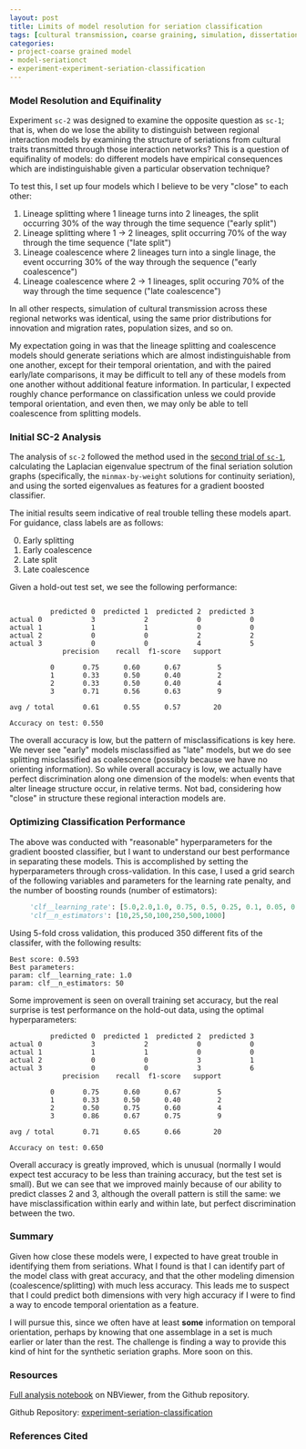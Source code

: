 ```yaml
---
layout: post
title: Limits of model resolution for seriation classification 
tags: [cultural transmission, coarse graining, simulation, dissertation, seriation, algorithms, ML]
categories:
- project-coarse grained model
- model-seriationct
- experiment-experiment-seriation-classification
---
```


### Model Resolution and Equifinality ###

Experiment `sc-2` was designed to examine the opposite question as `sc-1`; that is, when do we lose the ability to distinguish between regional interaction models by examining the structure of seriations from cultural traits transmitted through those interaction networks?  This is a question of equifinality of models:  do different models have empirical consequences which are indistinguishable given a particular observation technique?  

To test this, I set up four models which I believe to be very "close" to each other:

1.  Lineage splitting where 1 lineage turns into 2 lineages, the split occurring 30% of the way through the time sequence ("early split")
2.  Lineage splitting where 1 $\rightarrow$ 2 lineages, split occurring 70% of the way through the time sequence ("late split")
3.  Lineage coalescence where 2 lineages turn into a single linage, the event occurring 30% of the way through the sequence ("early coalescence")
4.  Lineage coalescence where 2 $\rightarrow$ 1 lineages, split occuring 70% of the way through the time sequence ("late coalescence")

In all other respects, simulation of cultural transmission across these regional networks was identical, using the same prior distributions for innovation and migration rates, population sizes, and so on. 

My expectation going in was that the lineage splitting and coalescence models should generate seriations which are almost indistinguishable from one another, except for their temporal orientation, and with the paired early/late comparisons, it may be difficult to tell any of these models from one another without additional feature information.  In particular, I expected roughly chance performance on classification unless we could provide temporal orientation, and even then, we may only be able to tell coalescence from splitting models.   


### Initial SC-2 Analysis ###

The analysis of `sc-2` followed the method used in the [second trial of `sc-1`](http://notebook.madsenlab.org/project-coarse%20grained%20model/model-seriationct/experiment-experiment-seriation-classification/2016/02/16/feature-engineering-seriation-classification.html), calculating the Laplacian eigenvalue spectrum of the final seriation solution graphs (specifically, the `minmax-by-weight` solutions for continuity seriation), and using the sorted eigenvalues as features for a gradient boosted classifier.  

The initial results seem indicative of real trouble telling these models apart.  For guidance, class labels are as follows:

0.  Early splitting
1.  Early coalescence
2.  Late split
3.  Late coalescence

Given a hold-out test set, we see the following performance:

```

          predicted 0  predicted 1  predicted 2  predicted 3
actual 0            3            2            0            0
actual 1            1            1            0            0
actual 2            0            0            2            2
actual 3            0            0            4            5
             precision    recall  f1-score   support

          0       0.75      0.60      0.67         5
          1       0.33      0.50      0.40         2
          2       0.33      0.50      0.40         4
          3       0.71      0.56      0.63         9

avg / total       0.61      0.55      0.57        20

Accuracy on test: 0.550
```

The overall accuracy is low, but the pattern of misclassifications is key here.  We never see "early" models misclassified as "late" models, but we do see splitting misclassified as coalescence (possibly because we have no orienting information).  So while overall accuracy is low, we actually have perfect discrimination along one dimension of the models:  when events that alter lineage structure occur, in relative terms.  Not bad, considering how "close" in structure these regional interaction models are.  

### Optimizing Classification Performance ###

The above was conducted with "reasonable" hyperparameters for the gradient boosted classifier, but I want to understand our best performance in separating these models.  This is accomplished by setting the hyperparameters through cross-validation.  In this case, I used a grid search of the following variables and parameters for the learning rate penalty, and the number of boosting rounds (number of estimators):

```python
     'clf__learning_rate': [5.0,2.0,1.0, 0.75, 0.5, 0.25, 0.1, 0.05, 0.01, 0.005],
     'clf__n_estimators': [10,25,50,100,250,500,1000]
```

Using 5-fold cross validation, this produced 350 different fits of the classifer, with the following results:

```
Best score: 0.593
Best parameters:
param: clf__learning_rate: 1.0
param: clf__n_estimators: 50
```

Some improvement is seen on overall training set accuracy, but the real surprise is test performance on the hold-out data, using the optimal hyperparameters:

```
          predicted 0  predicted 1  predicted 2  predicted 3
actual 0            3            2            0            0
actual 1            1            1            0            0
actual 2            0            0            3            1
actual 3            0            0            3            6
             precision    recall  f1-score   support

          0       0.75      0.60      0.67         5
          1       0.33      0.50      0.40         2
          2       0.50      0.75      0.60         4
          3       0.86      0.67      0.75         9

avg / total       0.71      0.65      0.66        20

Accuracy on test: 0.650
```

Overall accuracy is greatly improved, which is unusual (normally I would expect test accuracy to be less than training accuracy, but the test set is small).  But we can see that we improved mainly because of our ability to predict classes 2 and 3, although the overall pattern is still the same:  we have misclassification within early and within late, but perfect discrimination between the two.

### Summary ###

Given how close these models were, I expected to have great trouble in identifying them from seriations.  What I found is that I can identify part of the model class with great accuracy, and that the other modeling dimension (coalescence/splitting) with much less accuracy.  This leads me to suspect that I could predict both dimensions with very high accuracy if I were to find a way to encode temporal orientation as a feature. 

I will pursue this, since we often have at least **some** information on temporal orientation, perhaps by knowing that one assemblage in a set is much earlier or later than the rest.  The challenge is finding a way to provide this kind of hint for the synthetic seriation graphs.  More soon on this.



### Resources ###

[Full analysis notebook](http://nbviewer.jupyter.org/gist/anonymous/f6a18712ee1077d1a329) on NBViewer, from the Github repository.

Github Repository:  [experiment-seriation-classification](https://github.com/mmadsen/experiment-seriation-classification) 





### References Cited ###

